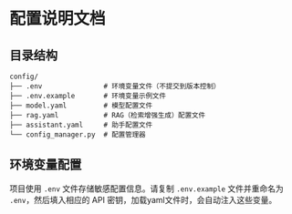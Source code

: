# 配置说明文档

## 目录结构

```
config/
├── .env               # 环境变量文件（不提交到版本控制）
├── .env.example       # 环境变量示例文件
├── model.yaml         # 模型配置文件
├── rag.yaml           # RAG（检索增强生成）配置文件
├── assistant.yaml     # 助手配置文件
└── config_manager.py  # 配置管理器
```

## 环境变量配置

项目使用 `.env` 文件存储敏感配置信息。请复制 `.env.example` 文件并重命名为 `.env`，然后填入相应的 API 密钥，加载yaml文件时，会自动注入这些变量。